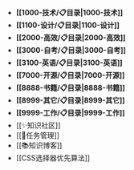 - **[[1000-技术/📋目录|1000-技术]]**
- **[[1100-设计/📋目录|1100-设计]]**
- **[[2000-高效/📋目录|2000-高效]]**
- **[[3000-自考/📋目录|3000-自考]]**
- **[[3100-英语/📋目录|3100-英语]]**
- **[[7000-开源/📋目录|7000-开源]]**
- **[[8888-书籍/📋目录|8888-书籍]]**
- **[[8999-其它/📋目录|8999-其它]]**
- **[[9999-工作/📋目录|9999-工作]]**
- [[✨知识社区]]
- [[📅任务管理]]
- [[📚知识博客]]
- [[CSS选择器优先算法]]

